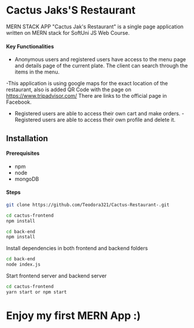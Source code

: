 # Cactus Jaks'S Restaurant 
MERN STACK APP
"Cactus Jak's Restaurant" is a single page application written on MERN stack for SoftUni JS Web Course.


#### Key Functionalities

 - Anonymous users and registered users have access to the menu page and details page of the current plate. The client can search through the items in the menu. 
 
 -This application is using google maps for the exact location of the restaurant, also is added QR Code with the page on https://www.tripadvisor.com/ There are links to the official page in Facebook.
 
 - Registered users are able to access their own cart and make orders. 
 -Registered users are able to access their own profile and delete it.


## Installation

#### Prerequisites
  

 - npm
 - node
 - mongoDB



#### Steps
```sh
git clone https://github.com/Teodora321/Cactus-Restaurant-.git
```
```sh
cd cactus-frontend
npm install
```

```sh
cd back-end
npm install
```
Install dependencies in both frontend and backend folders
```sh
cd back-end
node index.js
```
Start frontend server and backend server 
```sh
cd cactus-frontend
yarn start or npm start
```

# Enjoy my first MERN App :)
